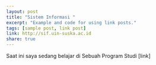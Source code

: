 ```yaml
---
layout: post
title: "Sistem Informasi "
excerpt: "Example and code for using link posts."
tags: [sample post, link post]
link: http://sif.uin-suska.ac.id
share: true
---
```


Saat ini saya sedang belajar di Sebuah Program Studi [link]
